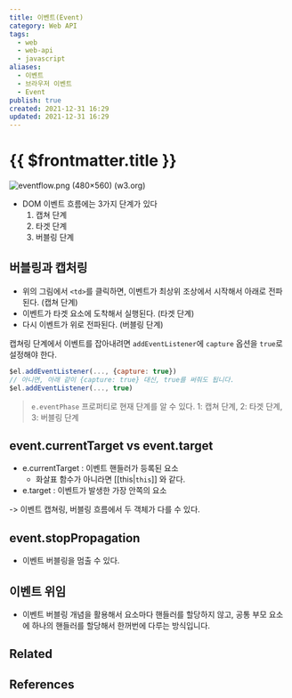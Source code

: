 ```yaml
---
title: 이벤트(Event)
category: Web API
tags:
  - web
  - web-api
  - javascript
aliases:
  - 이벤트
  - 브라우저 이벤트
  - Event
publish: true
created: 2021-12-31 16:29
updated: 2021-12-31 16:29
---
```


# {{ $frontmatter.title }}

![eventflow.png (480×560) (w3.org)](https://www.w3.org/TR/2003/NOTE-DOM-Level-3-Events-20031107/images/eventflow.png)

- DOM 이벤트 흐름에는 3가지 단계가 있다
  1.  캡쳐 단계
  2.  타겟 단계
  3.  버블링 단계

## 버블링과 캡처링

- 위의 그림에서 `<td>`를 클릭하면, 이벤트가 최상위 조상에서 시작해서 아래로 전파된다. (캡쳐 단계)
- 이벤트가 타겟 요소에 도착해서 실행된다. (타겟 단계)
- 다시 이벤트가 위로 전파된다. (버블링 단계)

캡쳐링 단계에서 이벤트를 잡아내려면 `addEventListener`에 `capture` 옵션을 `true`로 설정해야 한다.

```js
$el.addEventListener(..., {capture: true})
// 아니면, 아래 같이 {capture: true} 대신, true를 써줘도 됩니다.
$el.addEventListener(..., true)
```

> `e.eventPhase` 프로퍼티로 현재 단계를 알 수 있다. 1: 캡쳐 단계, 2: 타겟 단계, 3: 버블링 단계

## event.currentTarget vs event.target

- e.currentTarget : 이벤트 핸들러가 등록된 요소
  - 화살표 함수가 아니라면 [[this|`this`]] 와 같다.
- e.target : 이벤트가 발생한 가장 안쪽의 요소

-> 이벤트 캡쳐링, 버블링 흐름에서 두 객체가 다를 수 있다.

## event.stopPropagation

- 이벤트 버블링을 멈출 수 있다.

## 이벤트 위임

- 이벤트 버블링 개념을 활용해서 요소마다 핸들러를 할당하지 않고, 공통 부모 요소에 하나의 핸들러를 할당해서 한꺼번에 다루는 방식입니다.

## Related

## References
